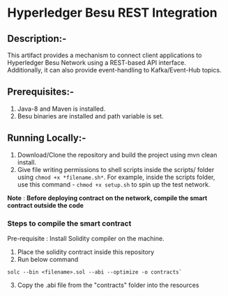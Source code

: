 # Hyperledger Besu REST Integration

## Description:- 
<p>This artifact provides a mechanism to connect client applications to Hyperledger Besu Network using a REST-based API interface.</br>
Additionally, it can also provide event-handling to Kafka/Event-Hub topics.</p>

## Prerequisites:-
1. Java-8 and Maven is installed.
2. Besu binaries are installed and path variable is set. 


## Running Locally:-
1. Download/Clone the repository and build the project using mvn clean install.
2. Give file writing permissions to shell scripts inside the scripts/ folder using `chmod +x *filename.sh*`. For example, inside the scripts folder, use this command - `chmod +x setup.sh` to spin up the test network.

**Note** : **Before deploying contract on the network, compile the smart contract outside the code** 
### Steps to compile the smart contract
Pre-requisite : Install Solidity compiler on the machine.
1. Place the solidity contract inside this repository
2. Run below command 
```
solc --bin <filename>.sol --abi --optimize -o contracts`
```
3. Copy the .abi file from the "contracts" folder into the resources